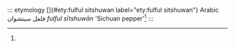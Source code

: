 ::: etymology
[]{#ety:fulful sitshuwan label="ety:fulful sitshuwan"} Arabic فلفل
سيتشوان *fulful sītshuwān* 'Sichuan pepper'[^1]
:::

[^1]:
